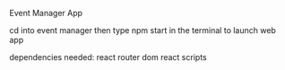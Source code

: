Event Manager App

cd into event manager then type npm start in the terminal to launch web app

dependencies needed:
react router dom
react scripts